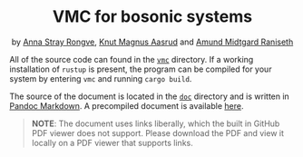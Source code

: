 <h1 align="center">VMC for bosonic systems</h1>

<p align="center"> by <a href="https://github.com/annasro">Anna Stray Rongve</a>, <a href="https://github.com/kmaasrud">Knut Magnus Aasrud</a> and <a href="https://github.com/amundmr">Amund Midtgard Raniseth</a></p>

All of the source code can found in the [`vmc`](https://github.com/kmaasrud/vmc-fys4411/tree/main/vmc) directory. If a working installation of `rustup` is present, the program can be compiled for your system by entering `vmc` and running `cargo build`.

The source of the document is located in the [`doc`](https://github.com/kmaasrud/vmc-fys4411/tree/main/doc) directory and is written in [Pandoc Markdown](https://pandoc.org/MANUAL.html#pandocs-markdown). A precompiled document is available [here](https://github.com/kmaasrud/vmc-fys4411/blob/main/doc/main.pdf).

> **NOTE**: The document uses links liberally, which the built in GitHub PDF viewer does not support. Please download the PDF and view it locally on a PDF viewer that supports links.
